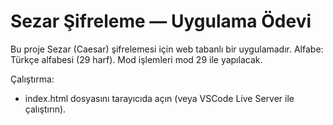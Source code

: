 # Sezar Şifreleme — Uygulama Ödevi

Bu proje Sezar (Caesar) şifrelemesi için web tabanlı bir uygulamadır.
Alfabe: Türkçe alfabesi (29 harf). Mod işlemleri mod 29 ile yapılacak.

Çalıştırma:
- index.html dosyasını tarayıcıda açın (veya VSCode Live Server ile çalıştırın).
